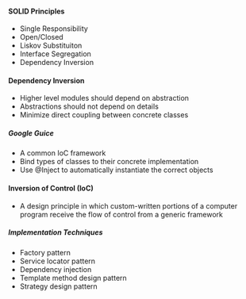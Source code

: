 #### SOLID Principles

- Single Responsibility
- Open/Closed
- Liskov Substituiton
- Interface Segregation
- Dependency Inversion


#### Dependency Inversion

- Higher level modules should depend on abstraction
- Abstractions should not depend on details
- Minimize direct coupling between concrete classes

##### Google Guice

- A common IoC framework
- Bind types of classes to their concrete implementation
- Use @Inject to automatically instantiate the correct objects

#### Inversion of Control (IoC)

- A design principle in which custom-written portions of a computer program receive the flow of control from a generic framework

##### Implementation Techniques

- Factory pattern
- Service locator pattern
- Dependency injection
- Template method design pattern
- Strategy design pattern